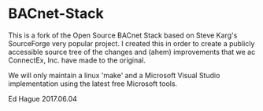 # BACnet-Stack

This is a fork of the Open Source BACnet Stack based on Steve Karg's SourceForge very popular project. I created this 
in order to create a publicly accessible source tree of the changes and (ahem) improvements that we ac ConnectEx, Inc.
have made to the original.

We will only maintain a linux 'make' and a Microsoft Visual Studio implementation using the latest free Microsoft tools.

Ed Hague 2017.06.04


